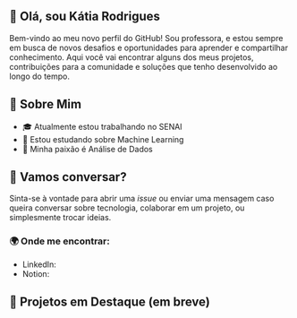 ## 👋 Olá, sou Kátia Rodrigues

<!--
**katiaweb/katiaweb** is a ✨ _special_ ✨ repository because its `README.md` (this file) appears on your GitHub profile. -->

Bem-vindo ao meu novo perfil do GitHub! Sou professora, e estou sempre em busca de novos desafios e oportunidades para aprender e compartilhar conhecimento. Aqui você vai encontrar alguns dos meus projetos, contribuições para a comunidade e soluções que tenho desenvolvido ao longo do tempo.


## 🚀 Sobre Mim
- 🎓 Atualmente estou trabalhando no SENAI
- 👀 Estou estudando sobre Machine Learning
- 💞️ Minha paixão é Análise de Dados


##  💬 Vamos conversar?

Sinta-se à vontade para abrir uma *issue* ou enviar uma mensagem caso queira conversar sobre tecnologia, colaborar em um projeto, ou simplesmente trocar ideias.

### 🌍 Onde me encontrar: 

- LinkedIn:
- Notion:

## 🌟 Projetos em Destaque (em breve)


<!--
Aqui estão alguns dos projetos que desenvolvi recentemente. Fique à vontade para explorar e contribuir!

1. **[Nome do Projeto 1]**: Descrição breve do projeto. [Link para o repositório]
2. **[Nome do Projeto 2]**: Descrição breve do projeto. [Link para o repositório]
3. **[Nome do Projeto 3]**: Descrição breve do projeto. [Link para o repositório]
-->
